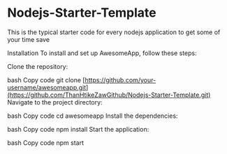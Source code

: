 # Nodejs-Starter-Template
  This is the typical starter code for every nodejs application to get some of your time save

Installation
To install and set up AwesomeApp, follow these steps:

Clone the repository:

bash
Copy code
git clone [https://github.com/your-username/awesomeapp.git](https://github.com/ThanHtikeZawGithub/Nodejs-Starter-Template.git)
Navigate to the project directory:

bash
Copy code
cd awesomeapp
Install the dependencies:

bash
Copy code
npm install
Start the application:

bash
Copy code
npm start
